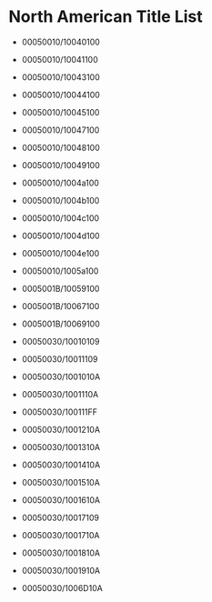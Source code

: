 # North American Title List

- 00050010/10040100 
- 00050010/10041100 
- 00050010/10043100 
- 00050010/10044100 
- 00050010/10045100 
- 00050010/10047100 
- 00050010/10048100 
- 00050010/10049100 
- 00050010/1004a100 
- 00050010/1004b100 
- 00050010/1004c100 
- 00050010/1004d100 
- 00050010/1004e100 
- 00050010/1005a100 

- 0005001B/10059100 
- 0005001B/10067100 
- 0005001B/10069100 

- 00050030/10010109 
- 00050030/10011109 
- 00050030/1001010A 
- 00050030/1001110A 
- 00050030/100111FF 
- 00050030/1001210A 
- 00050030/1001310A 
- 00050030/1001410A 
- 00050030/1001510A 
- 00050030/1001610A 
- 00050030/10017109 
- 00050030/1001710A 
- 00050030/1001810A 
- 00050030/1001910A 
- 00050030/1006D10A 